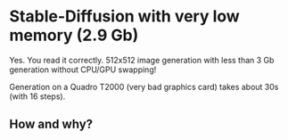 # Stable-Diffusion with very low memory (2.9 Gb)

Yes. You read it correctly. 512x512 image generation with less than 3 Gb generation without CPU/GPU swapping!

Generation on a Quadro T2000 (very bad graphics card) takes about 30s (with 16 steps).

## How and why?